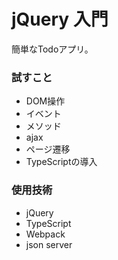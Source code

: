 # jQuery 入門

簡単なTodoアプリ。

### 試すこと

- DOM操作
- イベント
- メソッド
- ajax
- ページ遷移
- TypeScriptの導入

### 使用技術

- jQuery
- TypeScript
- Webpack
- json server
